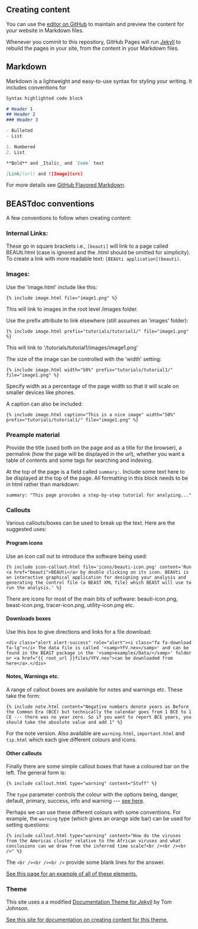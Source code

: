 ## Creating content

You can use the [editor on GitHub](https://github.com/beast-dev/doc/edit/master/README.md) to maintain and preview the content for your website in Markdown files.

Whenever you commit to this repository, GitHub Pages will run [Jekyll](https://jekyllrb.com/) to rebuild the pages in your site, from the content in your Markdown files.

## Markdown

Markdown is a lightweight and easy-to-use syntax for styling your writing. It includes conventions for

```markdown
Syntax highlighted code block

# Header 1
## Header 2
### Header 3

- Bulleted
- List

1. Numbered
2. List

**Bold** and _Italic_ and `Code` text

[Link](url) and ![Image](src)
```

For more details see [GitHub Flavored Markdown](https://guides.github.com/features/mastering-markdown/).

## BEASTdoc conventions

A few conventions to follow when creating content:

### Internal Links:

These go in square brackets i.e., `[beauti]` will link to a page called BEAUti.html (case is ignored and the .html should be omitted for simplicity). To create a link with more readable text: 
`[BEAUti application](beauti)`. 

### Images:

Use the 'image.html' include like this:

`{% include image.html file="image1.png" %}`

This will link to images in the root level /images folder.

Use the prefix attribute to link elsewhere (still assumes an 'images' folder):

`{% include image.html prefix="tutorials/tutorial1/" file="image1.png" %}`

This will link to '/tutorials/tutorial1/images/image1.png'

The size of the image can be controlled with the 'width' setting:

`{% include image.html width="50%" prefix="tutorials/tutorial1/" file="image1.png" %}`

Specify width as a percentage of the page width so that it will scale on smaller devices like phones.

A caption can also be included:

`{% include image.html caption="This is a nice image" width="50%" prefix="tutorials/tutorial1/" file="image1.png" %}`

### Preample material

Provide the title (used both on the page and as a title for the browser), a permalink (how the page will be displayed in the url), whether you want a table of contents and some tags for searching and indexing.

At the top of the page is a field called `summary:`. Include some text here to be displayed at the top of the page. All formatting in this block needs to be in html rather than markdown:

`summary: "This page provides a step-by-step tutorial for analyzing..."`

### Callouts

Various callouts/boxes can be used to break up the text. Here are the suggested uses:

#### Program icons 

Use an icon call out to introduce the software being used:

```
{% include icon-callout.html file='icons/beauti-icon.png' content='Run <a href="beauti">BEAUti</a> by double clicking on its icon. BEAUti is an interactive graphical application for designing your analysis and generating the control file (a BEAST XML file) which BEAST will use to run the analysis.' %}
```

There are icons for most of the main bits of software: beauti-icon.png, beast-icon.png, tracer-icon.png, utility-icon.png etc.

#### Downloads boxes

Use this box to give directions and links for a file download:

```
<div class="alert alert-success" role="alert"><i class="fa fa-download fa-lg"></i> The data file is called '<samp>YFV.nex</samp>' and can be found in the BEAST package in the '<samp>examples/Data/</samp>' folder or <a href="{{ root_url }}files/YFV.nex">can be downloaded from here</a>.</div>
```

#### Notes, Warnings etc.

A range of callout boxes are available for notes and warnings etc. These take the form:

```
{% include note.html content="Negative numbers denote years as Before the Common Era (BCE) but technically the calendar goes from 1 BCE to 1 CE --- there was no year zero. So if you want to report BCE years, you should take the absolute value and add 1" %} 
```

For the note version. Also available are `warning.html`, `important.html` and `tip.html` which each give different colours and icons.

#### Other callouts

Finally there are some simple callout boxes that have a coloured bar on the left. The general form is:

```
{% include callout.html type="warning" content="Stuff" %}
```

The `type` parameter controls the colour with the options being, danger, default, primary, success, info and warning --- [see here](http://idratherbewriting.com/documentation-theme-jekyll/mydoc_alerts.html#callouts).

Perhaps we can use these different colours with some conventions. For example, the `warning` type (which gives an orange side bar) can be used for setting questions:

```
{% include callout.html type="warning" content="How do the viruses from the Americas cluster relative to the African viruses and what conclusions can we draw from the inferred time scale?<br /><br /><br />" %} 
```

The `<br /><br /><br />` provide some blank lines for the answer.

[See this page for an example of all of these elements.](http://beast.community/workshop_rates_and_dates)

### Theme

This site uses a a modified <a href="https://github.com/tomjohnson1492/documentation-theme-jekyll/">Documentation Theme for Jekyll</a> by Tom Johnson.

[See this site for documentation on creating content for this theme.](http://idratherbewriting.com/documentation-theme-jekyll/)

